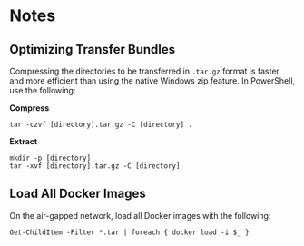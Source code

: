 # Notes

## Optimizing Transfer Bundles

Compressing the directories to be transferred in `.tar.gz` format is faster and more efficient than using the native Windows zip feature. In PowerShell, use the following:

**Compress**  

```pwsh
tar -czvf [directory].tar.gz -C [directory] .
```

**Extract**

```pwsh
mkdir -p [directory]
tar -xvf [directory].tar.gz -C [directory]
```

## Load All Docker Images

On the air-gapped network, load all Docker images with the following:

```pwsh
Get-ChildItem -Filter *.tar | foreach { docker load -i $_ }
```